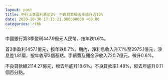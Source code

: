```yaml
---
layout: post
title: 中行上季盈利跌近2%　不良貸款較去年底升近19%
date: 2020-10-30 17:13:21.000000000 +08:00
categories: rthk
---
```


中國銀行第3季盈利447.9億元人民幣，按年跌1.6%。

首3季盈利1457.1億元，按年跌8.7%。期內，淨利息收入升7.1%至2975.1億元，淨息差1.81厘，按年收窄3個基點。手續費及佣金淨收入720.7億元，微升0.6%。

不良貸款額2114.27億元，較去年底升18.6%。不良貸款率1.48%，較去年底升0.11個百分點。

